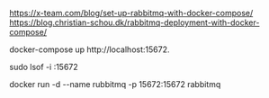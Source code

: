 https://x-team.com/blog/set-up-rabbitmq-with-docker-compose/
https://blog.christian-schou.dk/rabbitmq-deployment-with-docker-compose/

docker-compose up
http://localhost:15672.

sudo lsof -i :15672

docker run -d --name rubbitmq -p 15672:15672 rabbitmq
